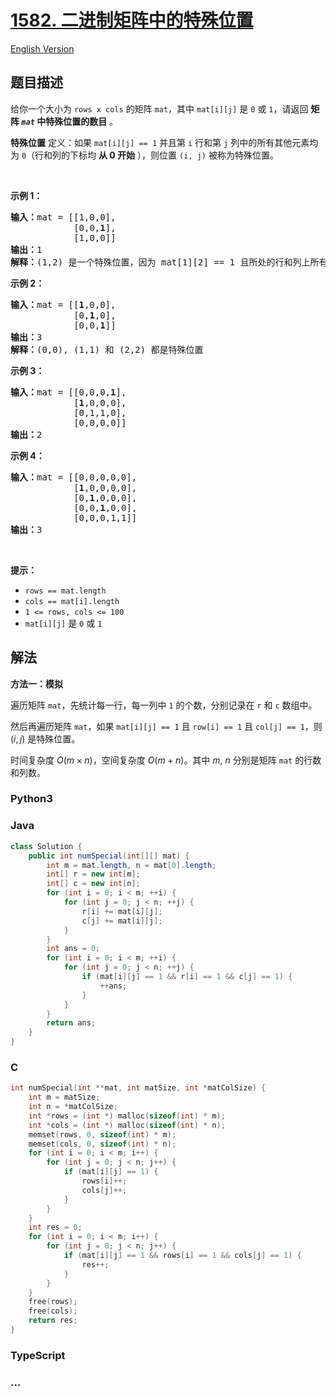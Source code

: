 # [1582. 二进制矩阵中的特殊位置](https://leetcode.cn/problems/special-positions-in-a-binary-matrix)

[English Version](/solution/1500-1599/1582.Special%20Positions%20in%20a%20Binary%20Matrix/README_EN.md)

## 题目描述

<!-- 这里写题目描述 -->

<p>给你一个大小为 <code>rows x cols</code> 的矩阵 <code>mat</code>，其中 <code>mat[i][j]</code> 是 <code>0</code> 或 <code>1</code>，请返回 <strong>矩阵&nbsp;<em><code>mat</code></em> 中特殊位置的数目</strong> 。</p>

<p><strong>特殊位置</strong> 定义：如果 <code>mat[i][j] == 1</code> 并且第 <code>i</code> 行和第 <code>j</code> 列中的所有其他元素均为 <code>0</code>（行和列的下标均 <strong>从 0 开始</strong> ），则位置 <code>(i, j)</code> 被称为特殊位置。</p>

<p>&nbsp;</p>

<p><strong>示例 1：</strong></p>

<pre><strong>输入：</strong>mat = [[1,0,0],
&nbsp;           [0,0,<strong>1</strong>],
&nbsp;           [1,0,0]]
<strong>输出：</strong>1
<strong>解释：</strong>(1,2) 是一个特殊位置，因为 mat[1][2] == 1 且所处的行和列上所有其他元素都是 0
</pre>

<p><strong>示例 2：</strong></p>

<pre><strong>输入：</strong>mat = [[<strong>1</strong>,0,0],
&nbsp;           [0,<strong>1</strong>,0],
&nbsp;           [0,0,<strong>1</strong>]]
<strong>输出：</strong>3
<strong>解释：</strong>(0,0), (1,1) 和 (2,2) 都是特殊位置
</pre>

<p><strong>示例 3：</strong></p>

<pre><strong>输入：</strong>mat = [[0,0,0,<strong>1</strong>],
&nbsp;           [<strong>1</strong>,0,0,0],
&nbsp;           [0,1,1,0],
&nbsp;           [0,0,0,0]]
<strong>输出：</strong>2
</pre>

<p><strong>示例 4：</strong></p>

<pre><strong>输入：</strong>mat = [[0,0,0,0,0],
&nbsp;           [<strong>1</strong>,0,0,0,0],
&nbsp;           [0,<strong>1</strong>,0,0,0],
&nbsp;           [0,0,<strong>1</strong>,0,0],
&nbsp;           [0,0,0,1,1]]
<strong>输出：</strong>3
</pre>

<p>&nbsp;</p>

<p><strong>提示：</strong></p>

<ul>
	<li><code>rows == mat.length</code></li>
	<li><code>cols == mat[i].length</code></li>
	<li><code>1 &lt;= rows, cols &lt;= 100</code></li>
	<li><code>mat[i][j]</code> 是 <code>0</code> 或 <code>1</code></li>
</ul>

## 解法

<!-- 这里可写通用的实现逻辑 -->

**方法一：模拟**

遍历矩阵 `mat`，先统计每一行，每一列中 `1` 的个数，分别记录在 `r` 和 `c` 数组中。

然后再遍历矩阵 `mat`，如果 `mat[i][j] == 1` 且 `row[i] == 1` 且 `col[j] == 1`，则 $(i, j)$ 是特殊位置。

时间复杂度 $O(m\times n)$，空间复杂度 $O(m+n)$。其中 $m$, $n$ 分别是矩阵 `mat` 的行数和列数。

<!-- tabs:start -->

### **Python3**

<!-- 这里可写当前语言的特殊实现逻辑 -->



### **Java**

<!-- 这里可写当前语言的特殊实现逻辑 -->

```java
class Solution {
    public int numSpecial(int[][] mat) {
        int m = mat.length, n = mat[0].length;
        int[] r = new int[m];
        int[] c = new int[n];
        for (int i = 0; i < m; ++i) {
            for (int j = 0; j < n; ++j) {
                r[i] += mat[i][j];
                c[j] += mat[i][j];
            }
        }
        int ans = 0;
        for (int i = 0; i < m; ++i) {
            for (int j = 0; j < n; ++j) {
                if (mat[i][j] == 1 && r[i] == 1 && c[j] == 1) {
                    ++ans;
                }
            }
        }
        return ans;
    }
}
```









### **C**

```c
int numSpecial(int **mat, int matSize, int *matColSize) {
    int m = matSize;
    int n = *matColSize;
    int *rows = (int *) malloc(sizeof(int) * m);
    int *cols = (int *) malloc(sizeof(int) * n);
    memset(rows, 0, sizeof(int) * m);
    memset(cols, 0, sizeof(int) * n);
    for (int i = 0; i < m; i++) {
        for (int j = 0; j < n; j++) {
            if (mat[i][j] == 1) {
                rows[i]++;
                cols[j]++;
            }
        }
    }
    int res = 0;
    for (int i = 0; i < m; i++) {
        for (int j = 0; j < n; j++) {
            if (mat[i][j] == 1 && rows[i] == 1 && cols[j] == 1) {
                res++;
            }
        }
    }
    free(rows);
    free(cols);
    return res;
}
```

### **TypeScript**







### **...**

```

```


